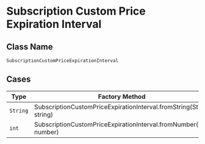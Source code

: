 
# Subscription Custom Price Expiration Interval

## Class Name

`SubscriptionCustomPriceExpirationInterval`

## Cases

| Type | Factory Method |
|  --- | --- |
| `String` | SubscriptionCustomPriceExpirationInterval.fromString(String string) |
| `int` | SubscriptionCustomPriceExpirationInterval.fromNumber(int number) |

